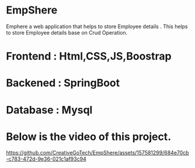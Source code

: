 # EmpShere
Emphere a web application that helps to store Employee details .
This helps to store Employee details base on Crud Operation.
# Frontend : Html,CSS,JS,Boostrap
# Backened : SpringBoot
# Database : Mysql 

# Below is the video of this project.


https://github.com/CreativeGoTech/EmpShere/assets/157581299/684e70cb-c783-472d-9e36-021c1af93c94

